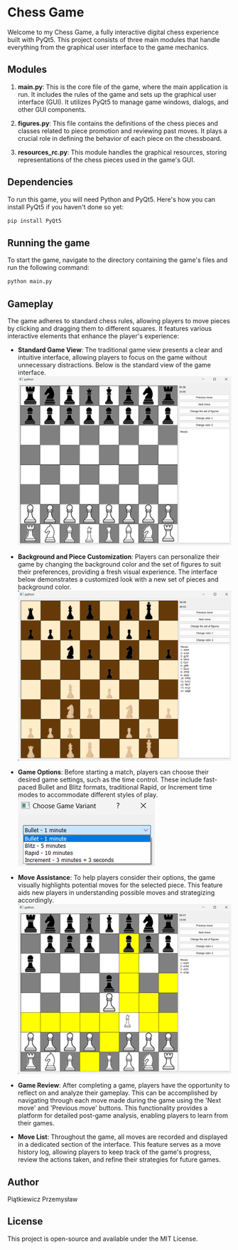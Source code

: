# Chess Game

Welcome to my Chess Game, a fully interactive digital chess experience built with PyQt5. This project consists of three main modules that handle everything from the graphical user interface to the game mechanics.

## Modules

1. **main.py**: This is the core file of the game, where the main application is run. It includes the rules of the game and sets up the graphical user interface (GUI). It utilizes PyQt5 to manage game windows, dialogs, and other GUI components.

2. **figures.py**: This file contains the definitions of the chess pieces and classes related to piece promotion and reviewing past moves. It plays a crucial role in defining the behavior of each piece on the chessboard.

3. **resources_rc.py**: This module handles the graphical resources, storing representations of the chess pieces used in the game's GUI.

## Dependencies

To run this game, you will need Python and PyQt5. Here's how you can install PyQt5 if you haven't done so yet:

```bash
pip install PyQt5
```
## Running the game

To start the game, navigate to the directory containing the game's files and run the following command:
``` bash
python main.py
```


## Gameplay

The game adheres to standard chess rules, allowing players to move pieces by clicking and dragging them to different squares. It features various interactive elements that enhance the player's experience:


- **Standard Game View**: The traditional game view presents a clear and intuitive interface, allowing players to focus on the game without unnecessary distractions. Below is the standard view of the game interface.
  ![Game view](images/view.png)
  
- **Background and Piece Customization**: Players can personalize their game by changing the background color and the set of figures to suit their preferences, providing a fresh visual experience. The interface below demonstrates a customized look with a new set of pieces and background color.
  ![Customized Game View](images/view2.png)

- **Game Options**: Before starting a match, players can choose their desired game settings, such as the time control. These include fast-paced Bullet and Blitz formats, traditional Rapid, or Increment time modes to accommodate different styles of play.
  ![Game Options](images/game_options.png)

- **Move Assistance**: To help players consider their options, the game visually highlights potential moves for the selected piece. This feature aids new players in understanding possible moves and strategizing accordingly.
  ![Highlighted Moves](images/highlight.png)

- **Game Review**: After completing a game, players have the opportunity to reflect on and analyze their gameplay. This can be accomplished by navigating through each move made during the game using the 'Next move' and 'Previous move' buttons. This functionality provides a platform for detailed post-game analysis, enabling players to learn from their games.

- **Move List**: Throughout the game, all moves are recorded and displayed in a dedicated section of the interface. This feature serves as a move history log, allowing players to keep track of the game's progress, review the actions taken, and refine their strategies for future games.


## Author

Piątkiewicz Przemysław

## License

This project is open-source and available under the MIT License.

